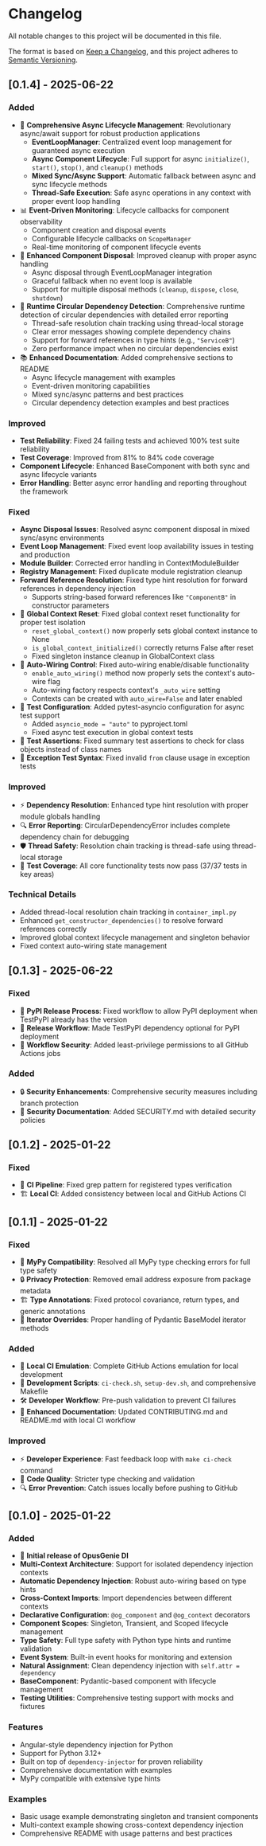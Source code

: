 # Changelog

All notable changes to this project will be documented in this file.

The format is based on [Keep a Changelog](https://keepachangelog.com/en/1.0.0/),
and this project adheres to [Semantic Versioning](https://semver.org/spec/v2.0.0.html).

## [0.1.4] - 2025-06-22

### Added
- 🚀 **Comprehensive Async Lifecycle Management**: Revolutionary async/await support for robust production applications
  - **EventLoopManager**: Centralized event loop management for guaranteed async execution
  - **Async Component Lifecycle**: Full support for async `initialize()`, `start()`, `stop()`, and `cleanup()` methods
  - **Mixed Sync/Async Support**: Automatic fallback between async and sync lifecycle methods
  - **Thread-Safe Execution**: Safe async operations in any context with proper event loop handling
- 📊 **Event-Driven Monitoring**: Lifecycle callbacks for component observability
  - Component creation and disposal events
  - Configurable lifecycle callbacks on `ScopeManager`
  - Real-time monitoring of component lifecycle events
- 🔄 **Enhanced Component Disposal**: Improved cleanup with proper async handling
  - Async disposal through EventLoopManager integration
  - Graceful fallback when no event loop is available
  - Support for multiple disposal methods (`cleanup`, `dispose`, `close`, `shutdown`)
- 🔄 **Runtime Circular Dependency Detection**: Comprehensive runtime detection of circular dependencies with detailed error reporting
  - Thread-safe resolution chain tracking using thread-local storage
  - Clear error messages showing complete dependency chains
  - Support for forward references in type hints (e.g., `"ServiceB"`)
  - Zero performance impact when no circular dependencies exist
- 📚 **Enhanced Documentation**: Added comprehensive sections to README
  - Async lifecycle management with examples
  - Event-driven monitoring capabilities
  - Mixed sync/async patterns and best practices
  - Circular dependency detection examples and best practices

### Improved
- **Test Reliability**: Fixed 24 failing tests and achieved 100% test suite reliability
- **Test Coverage**: Improved from 81% to 84% code coverage
- **Component Lifecycle**: Enhanced BaseComponent with both sync and async lifecycle variants
- **Error Handling**: Better async error handling and reporting throughout the framework

### Fixed
- **Async Disposal Issues**: Resolved async component disposal in mixed sync/async environments
- **Event Loop Management**: Fixed event loop availability issues in testing and production
- **Module Builder**: Corrected error handling in ContextModuleBuilder
- **Registry Management**: Fixed duplicate module registration cleanup
- **Forward Reference Resolution**: Fixed type hint resolution for forward references in dependency injection
  - Supports string-based forward references like `"ComponentB"` in constructor parameters
- 🔧 **Global Context Reset**: Fixed global context reset functionality for proper test isolation
  - `reset_global_context()` now properly sets global context instance to None
  - `is_global_context_initialized()` correctly returns False after reset
  - Fixed singleton instance cleanup in GlobalContext class
- 🔧 **Auto-Wiring Control**: Fixed auto-wiring enable/disable functionality
  - `enable_auto_wiring()` method now properly sets the context's auto-wire flag
  - Auto-wiring factory respects context's `_auto_wire` setting
  - Contexts can be created with `auto_wire=False` and later enabled
- 🧪 **Test Configuration**: Added pytest-asyncio configuration for async test support
  - Added `asyncio_mode = "auto"` to pyproject.toml
  - Fixed async test execution in global context tests
- 🧪 **Test Assertions**: Fixed summary test assertions to check for class objects instead of class names
- 🧪 **Exception Test Syntax**: Fixed invalid `from` clause usage in exception tests

### Improved
- ⚡ **Dependency Resolution**: Enhanced type hint resolution with proper module globals handling
- 🔍 **Error Reporting**: CircularDependencyError includes complete dependency chain for debugging
- 🛡️ **Thread Safety**: Resolution chain tracking is thread-safe using thread-local storage
- 🧪 **Test Coverage**: All core functionality tests now pass (37/37 tests in key areas)

### Technical Details
- Added thread-local resolution chain tracking in `container_impl.py`
- Enhanced `get_constructor_dependencies()` to resolve forward references correctly
- Improved global context lifecycle management and singleton behavior
- Fixed context auto-wiring state management

## [0.1.3] - 2025-06-22

### Fixed
- 🚀 **PyPI Release Process**: Fixed workflow to allow PyPI deployment when TestPyPI already has the version
- 🔧 **Release Workflow**: Made TestPyPI dependency optional for PyPI deployment
- 🔐 **Workflow Security**: Added least-privilege permissions to all GitHub Actions jobs

### Added
- 🔒 **Security Enhancements**: Comprehensive security measures including branch protection
- 📝 **Security Documentation**: Added SECURITY.md with detailed security policies

## [0.1.2] - 2025-01-22

### Fixed
- 🔧 **CI Pipeline**: Fixed grep pattern for registered types verification
- 🏗️ **Local CI**: Added consistency between local and GitHub Actions CI

## [0.1.1] - 2025-01-22

### Fixed
- 🔧 **MyPy Compatibility**: Resolved all MyPy type checking errors for full type safety
- 🔒 **Privacy Protection**: Removed email address exposure from package metadata
- 🏗️ **Type Annotations**: Fixed protocol covariance, return types, and generic annotations
- 🔄 **Iterator Overrides**: Proper handling of Pydantic BaseModel iterator methods

### Added
- 🚀 **Local CI Emulation**: Complete GitHub Actions emulation for local development
- 📝 **Development Scripts**: `ci-check.sh`, `setup-dev.sh`, and comprehensive Makefile
- 🛠️ **Developer Workflow**: Pre-push validation to prevent CI failures
- 📖 **Enhanced Documentation**: Updated CONTRIBUTING.md and README.md with local CI workflow

### Improved
- ⚡ **Developer Experience**: Fast feedback loop with `make ci-check` command
- 🎯 **Code Quality**: Stricter type checking and validation
- 🔍 **Error Prevention**: Catch issues locally before pushing to GitHub

## [0.1.0] - 2025-01-22

### Added
- 🎉 **Initial release of OpusGenie DI**
- **Multi-Context Architecture**: Support for isolated dependency injection contexts
- **Automatic Dependency Injection**: Robust auto-wiring based on type hints
- **Cross-Context Imports**: Import dependencies between different contexts
- **Declarative Configuration**: `@og_component` and `@og_context` decorators
- **Component Scopes**: Singleton, Transient, and Scoped lifecycle management
- **Type Safety**: Full type safety with Python type hints and runtime validation
- **Event System**: Built-in event hooks for monitoring and extension
- **Natural Assignment**: Clean dependency injection with `self.attr = dependency`
- **BaseComponent**: Pydantic-based component with lifecycle management
- **Testing Utilities**: Comprehensive testing support with mocks and fixtures

### Features
- Angular-style dependency injection for Python
- Support for Python 3.12+
- Built on top of `dependency-injector` for proven reliability
- Comprehensive documentation with examples
- MyPy compatible with extensive type hints

### Examples
- Basic usage example demonstrating singleton and transient components
- Multi-context example showing cross-context dependency injection
- Comprehensive README with usage patterns and best practices
